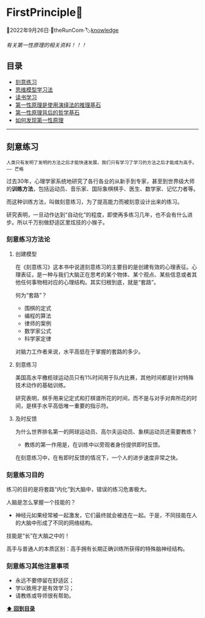 # FirstPrinciple👀
📅2022年9月26日·👦theRunCom·🏷️[knowledge](https://github.com/theRunCom/FirstPrinciple)

*有关第一性原理的相关资料！！！*

## 目录
- [刻意练习](#刻意练习)
- [思维模型学习法](#思维模型学习法)
- [读书学习](#读书学习)
- [第一性原理是使用演绎法的推理基石](#第一性原理是使用演绎法的推理基石)
- [第一性原理背后的哲学基石](#第一性原理背后的哲学基石)
- [如何发现第一性原理](#如何发现第一性原理)
---

## 刻意练习

```
人类只有发明了发明的方法之后才能快速发展，我们只有学习了学习的方法之后才能成为高手。    —— 芒格
```

过去30年，心理学家系统地研究了各行各业的从新手到专家，甚至到世界级大师的**训练方法**，包括运动员、音乐家、国际象棋棋手、医生、数学家、记忆力者等。

而这种训练方法，叫做刻意练习，为了提高能力而被刻意设计出来的练习。

研究表明，一旦动作达到“自动化”的程度，即使再多练习几年，也不会有什么进步。所以千万别做舒适区里炫技的小猴子。

### 刻意练习方法论
1. 创建模型

    在《刻意练习》这本书中说道刻意练习的主要目的是创建有效的心理表征。心理表征，是一种与我们大脑正在思考的某个物体、某个观点、某些信息或者其他任何事物相对应的心理结构。其实归根到底，就是“套路”。

    何为“套路”？
    - 围棋的定式
    - 编程的算法
    - 律师的案例
    - 数学家公式
    - 科学家定律

    对脑力工作者来说，水平高低在于掌握的套路的多少。
2. 刻意练习

    美国高水平檄榄球运动员只有1%时间用于队内比赛，其他时间都是针对特殊技术动作的基础训练。
    
    研究表明，棋手用来记定式和打棋谱所花的时间，而不是与对手对奔所花的时间，是棋手水平高低唯一重要的指示符。

3. 及时反馈

    为什么世界排名第一的网球运动员、高尔夫运动员、象棋运动员还需要教练？
    - 教练的第一作用是，在训练中以旁观者身份提供即时反馈。

    在刻意练习中，在有即时反馈的情况下，一个人的进步速度非常之快。


### 刻意练习目的
练习的目的是将套路“内化”到大脑中，错误的练习危害极大。

人脑是怎么掌握一个技能的？
- 神经元如果经常被一起激发，它们最终就会被连在一起。于是，不同技能在人的大脑中形成了不同的网络结构。

技能是“长”在大脑之中的！

高手与普通人的本质区别：高手拥有长期正确训练所获得的特殊脑神经结构。

### 刻意练习其他注意事项
- 永远不要停留在舒适区；
- 学以致用才是有效学习；
- 请教练或导师很有帮助。

**[⬆ 回到目录](#目录)**
